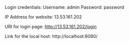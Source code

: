 Login credentials: 
Username: admin 
Password: password

IP Address for website: 13.53.161.202

URI for login page: http://13.53.161.202/login

Link for the local host: http://localhost:8080/